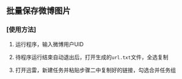 ## 批量保存微博图片
### [使用方法]
1. 运行程序，输入微博用户UID

2. 待程序运行结束自动退出后，打开生成的`url.txt`文件，全选复制

3. 打开迅雷，新建任务并粘贴步骤二中复制好的链接，勾选合并任务组
